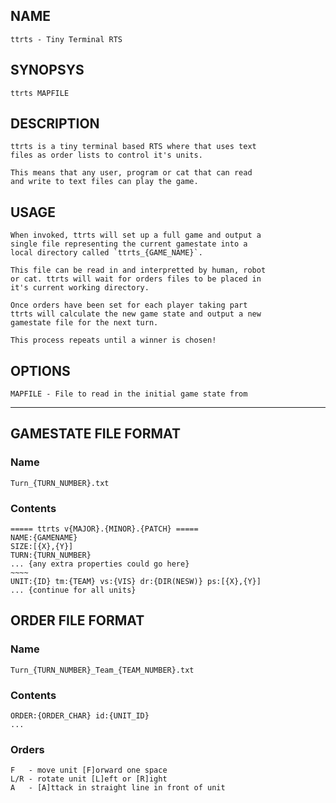 ## NAME
	ttrts - Tiny Terminal RTS

## SYNOPSYS
	ttrts MAPFILE

## DESCRIPTION
	ttrts is a tiny terminal based RTS where that uses text
	files as order lists to control it's units.

	This means that any user, program or cat that can read
	and write to text files can play the game.

## USAGE
	When invoked, ttrts will set up a full game and output a
	single file representing the current gamestate into a 
	local directory called `ttrts_{GAME_NAME}`.

	This file can be read in and interpretted by human, robot
	or cat. ttrts will wait for orders files to be placed in 
	it's current working directory.

	Once orders have been set for each player taking part 
	ttrts will calculate the new game state and output a new 
	gamestate file for the next turn.

	This process repeats until a winner is chosen!

## OPTIONS
	MAPFILE - File to read in the initial game state from

--------------------------------------------------------------

## GAMESTATE FILE FORMAT
### Name
	Turn_{TURN_NUMBER}.txt
### Contents
	===== ttrts v{MAJOR}.{MINOR}.{PATCH} =====
	NAME:{GAMENAME}
	SIZE:[{X},{Y}]
	TURN:{TURN_NUMBER}
	... {any extra properties could go here}
	~~~~
	UNIT:{ID} tm:{TEAM} vs:{VIS} dr:{DIR(NESW)} ps:[{X},{Y}]
	... {continue for all units}

## ORDER FILE FORMAT
### Name
	Turn_{TURN_NUMBER}_Team_{TEAM_NUMBER}.txt
### Contents
	ORDER:{ORDER_CHAR} id:{UNIT_ID}
	...

### Orders
	F   - move unit [F]orward one space
	L/R - rotate unit [L]eft or [R]ight
	A   - [A]ttack in straight line in front of unit